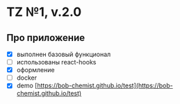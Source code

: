 # TZ №1, v.2.0

## Про приложение
- [x] выполнен базовый функционал
- [ ] использованы react-hooks
- [x] оформление
- [ ] docker
- [x] demo [https://bob-chemist.github.io/test](https://bob-chemist.github.io/test)
